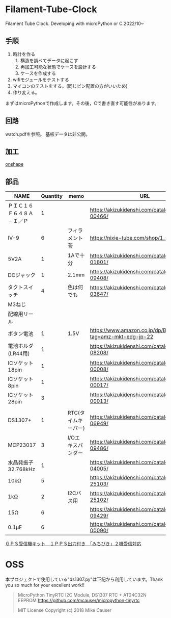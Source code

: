 # Filament-Tube-Clock
Filament Tube Clock. Developing with microPython or C.2022/10~

## 手順

1. 時計を作る
   1. 構造を調べてデータに起こす
   2. 再加工可能な状態でケースを設計する
   3. ケースを作成する
2. wifiモジュールをテストする
3. マイコンのテストをする。(同じピン配置の方がいいため)
4. 作り変える。

まずはmicroPythonで作成します。その後，Cで書き直す可能性があります。

## 回路

watch.pdfを参照。
基板データは非公開。

## 加工

[onshape](https://cad.onshape.com/documents/2ef8b39e419f2c465de1c02f/w/79a8761cf37ad37e1899c9b7/e/8a61e6004c59a43205288173?renderMode=0&uiState=6300f7f17d54bd0869f3cc04)

## 部品

|NAME|Quantity|memo|URL|
|----|--------|----|---|
|ＰＩＣ１６Ｆ６４８Ａ－Ｉ／Ｐ|1||https://akizukidenshi.com/catalog/g/gI-00466/|
|IV-9 |6|フィラメント菅|https://nixie-tube.com/shop/1_76.html|
|5V2A|1|1Aで十分|https://akizukidenshi.com/catalog/g/gM-01801/|
|DCジャック|1|2.1mm|https://akizukidenshi.com/catalog/g/gC-09408/|
|タクトスイッチ|4|色は何でも|https://akizukidenshi.com/catalog/g/gP-03647/|
|M3ねじ||||
|配線用リール||||
|ボタン電池|1|1.5V|https://www.amazon.co.jp/dp/B003X5WJR6?tag=amz-mkt-edg-jp-22|
|電池ホルダ(LR44用)|1||https://akizukidenshi.com/catalog/g/gP-08208/|
|ICソケット18pin|1||https://akizukidenshi.com/catalog/g/gP-00008/|
|ICソケット8pin|1||https://akizukidenshi.com/catalog/g/gP-00017/|
|ICソケット28pin|3||https://akizukidenshi.com/catalog/g/gP-00013/|
|||||
|DS1307+|1|RTC(タイムキーパー)|https://akizukidenshi.com/catalog/g/gI-06949/|
|MCP23017|3|I/Oエキスパンダー|https://akizukidenshi.com/catalog/g/gI-09486/|
|水晶発振子32.768kHz|1||https://akizukidenshi.com/catalog/g/gP-04005/|
|10kΩ|5||https://akizukidenshi.com/catalog/g/gR-25103/|
|1kΩ|2|I2Cバス用|https://akizukidenshi.com/catalog/g/gR-25102/|
|15Ω|6||https://akizukidenshi.com/catalog/g/gR-09429/|
|0.1µF|6||https://akizukidenshi.com/catalog/g/gP-00090/|

[ＧＰＳ受信機キット　１ＰＰＳ出力付き　「みちびき」２機受信対応](https://akizukidenshi.com/catalog/g/gK-09991/)

# OSS

本プロジェクトで使用している"ds1307.py"は下記から利用しています。Thank you so much for your excellent work!!

>MicroPython TinyRTC I2C Module, DS1307 RTC + AT24C32N EEPROM
>https://github.com/mcauser/micropython-tinyrtc
>
>MIT License
>Copyright (c) 2018 Mike Causer
